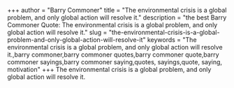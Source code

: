 +++
author = "Barry Commoner"
title = "The environmental crisis is a global problem, and only global action will resolve it."
description = "the best Barry Commoner Quote: The environmental crisis is a global problem, and only global action will resolve it."
slug = "the-environmental-crisis-is-a-global-problem-and-only-global-action-will-resolve-it"
keywords = "The environmental crisis is a global problem, and only global action will resolve it.,barry commoner,barry commoner quotes,barry commoner quote,barry commoner sayings,barry commoner saying,quotes, sayings,quote, saying, motivation"
+++
The environmental crisis is a global problem, and only global action will resolve it.
